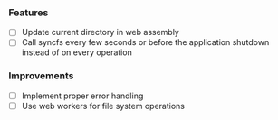 ### Features

- [ ] Update current directory in web assembly
- [ ] Call syncfs every few seconds or before the application shutdown instead of on every operation

### Improvements

- [ ] Implement proper error handling
- [ ] Use web workers for file system operations